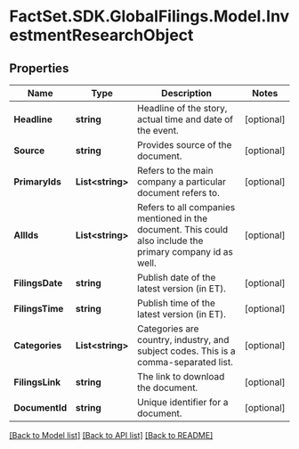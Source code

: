 # FactSet.SDK.GlobalFilings.Model.InvestmentResearchObject

## Properties

Name | Type | Description | Notes
------------ | ------------- | ------------- | -------------
**Headline** | **string** | Headline of the story, actual time and date of the event. | [optional] 
**Source** | **string** | Provides source of the document. | [optional] 
**PrimaryIds** | **List&lt;string&gt;** | Refers to the main company a particular document refers to. | [optional] 
**AllIds** | **List&lt;string&gt;** | Refers to all companies mentioned in the document. This could also include the primary company id as well. | [optional] 
**FilingsDate** | **string** | Publish date of the latest version (in ET). | [optional] 
**FilingsTime** | **string** | Publish time of the latest version (in ET). | [optional] 
**Categories** | **List&lt;string&gt;** | Categories are country, industry, and subject codes. This is a comma-separated list. | [optional] 
**FilingsLink** | **string** | The link to download the document. | [optional] 
**DocumentId** | **string** | Unique identifier for a document. | [optional] 

[[Back to Model list]](../README.md#documentation-for-models) [[Back to API list]](../README.md#documentation-for-api-endpoints) [[Back to README]](../README.md)

